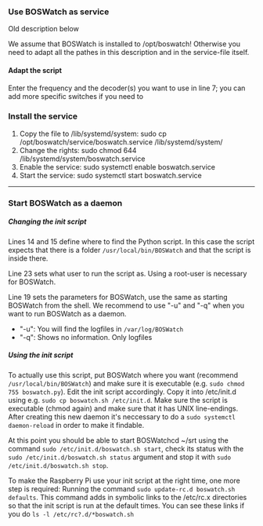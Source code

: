 ### Use BOSWatch as service ###

Old description below

We assume that BOSWatch is installed to /opt/boswatch! Otherwise you need to adapt all the pathes in this description and in the service-file itself.

#### Adapt the script
Enter the frequency and the decoder(s) you want to use in line 7; you can add more specific switches if you need to

### Install the service
1. Copy the file to /lib/systemd/system: sudo cp /opt/boswatch/service/boswatch.service /lib/systemd/system/
2. Change the rights: sudo chmod 644 /lib/systemd/system/boswatch.service
3. Enable the service: sudo systemctl enable boswatch.service
4. Start the service: sudo systemctl start boswatch.service

---

### Start BOSWatch as a daemon

##### Changing the init script

Lines 14 and 15 define where to find the Python script.
In this case the script expects that there is a folder `/usr/local/bin/BOSWatch` and that the script is inside there.

Line 23 sets what user to run the script as. Using a root-user is necessary for BOSWatch.

Line 19 sets the parameters for BOSWatch, use the same as starting BOSWatch from the shell.
We recommend to use "-u" and "-q" when you want to run BOSWatch as a daemon.
- "-u": You will find the logfiles in `/var/log/BOSWatch`
- "-q": Shows no information. Only logfiles

##### Using the init script

To actually use this script, put BOSWatch where you want (recommend `/usr/local/bin/BOSWatch`)
and make sure it is executable (e.g. `sudo chmod 755 boswatch.py`).
Edit the init script accordingly. Copy it into /etc/init.d using e.g. `sudo cp boswatch.sh /etc/init.d`.
Make sure the script is executable (chmod again) and make sure that it has UNIX line-endings.
After creating this new daemon it's neccessary to do a `sudo systemctl daemon-reload` in order to make it findable.

At this point you should be able to start BOSWatchcd ~/srt using the command `sudo /etc/init.d/boswatch.sh start`,
check its status with the `sudo /etc/init.d/boswatch.sh status` argument and stop it with `sudo /etc/init.d/boswatch.sh stop`.

To make the Raspberry Pi use your init script at the right time, one more step is required:
Running the command `sudo update-rc.d boswatch.sh defaults`.
This command adds in symbolic links to the /etc/rc.x directories so that the init script is run at the default times.
You can see these links if you do `ls -l /etc/rc?.d/*boswatch.sh`
